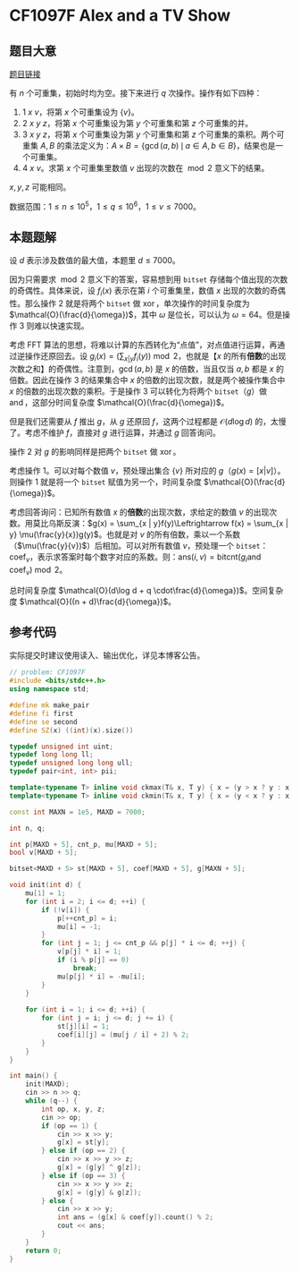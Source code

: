 # CF1097F Alex and a TV Show

## 题目大意

[题目链接](https://codeforces.com/problemset/problem/1097/F)

有 $n$ 个可重集，初始时均为空。接下来进行 $q$ 次操作。操作有如下四种：

1. $1\ x\ v$，将第 $x$ 个可重集设为 $\{v\}$。
2. $2\ x\ y\ z$，将第 $x$ 个可重集设为第 $y$ 个可重集和第 $z$ 个可重集的并。
3. $3\ x\ y\ z$，将第 $x$ 个可重集设为第 $y$ 个可重集和第 $z$ 个可重集的乘积。两个可重集 $A,B$ 的乘法定义为：$A\times B = \{ \gcd(a, b)\, \mid\, a \in A,\, b \in B \}$，结果也是一个可重集。
4. $4\ x\ v$。求第 $x$ 个可重集里数值 $v$ 出现的次数在 $\bmod 2$ 意义下的结果。

$x, y, z$ 可能相同。

数据范围：$1\leq n\leq 10^5$，$1\leq q\leq 10^6$，$1\leq v\leq 7000$。

## 本题题解

设 $d$ 表示涉及数值的最大值，本题里 $d\leq 7000$。

因为只需要求 $\bmod 2$ 意义下的答案，容易想到用 $\texttt{bitset}$ 存储每个值出现的次数的奇偶性。具体来说，设 $f_i(x)$ 表示在第 $i$ 个可重集里，数值 $x$ 出现的次数的奇偶性。那么操作 2 就是将两个 $\texttt{bitset}$ 做 $\operatorname{xor}$，单次操作的时间复杂度为 $\mathcal{O}(\frac{d}{\omega})$，其中 $\omega$ 是位长，可以认为 $\omega = 64$。但是操作 3 则难以快速实现。

考虑 FFT 算法的思想，将难以计算的东西转化为“点值”，对点值进行运算，再通过逆操作还原回去。设 $g_i(x) = (\sum_{x | y} f_i(y))\bmod 2$，也就是【$x$ 的所有**倍数**的出现次数之和】的奇偶性。注意到，$\gcd(a, b)$ 是 $x$ 的倍数，当且仅当 $a, b$ 都是 $x$ 的倍数。因此在操作 3 的结果集合中 $x$ 的倍数的出现次数，就是两个被操作集合中 $x$ 的倍数的出现次数的乘积。于是操作 3 可以转化为将两个 $\texttt{bitset}$（$g$）做 $\operatorname{and}$，这部分时间复杂度 $\mathcal{O}(\frac{d}{\omega})$。

但是我们还需要从 $f$ 推出 $g$，从 $g$ 还原回 $f$，这两个过程都是 $\mathcal{O}(d\log d)$ 的，太慢了。考虑不维护 $f$，直接对 $g$ 进行运算，并通过 $g$ 回答询问。

操作 2 对 $g$ 的影响同样是把两个 $\texttt{bitset}$ 做 $\operatorname{xor}$。

考虑操作 1。可以对每个数值 $v$，预处理出集合 $\{v\}$ 所对应的 $g$（$g(x) = [x|v]$）。则操作 1 就是将一个 $\texttt{bitset}$ 赋值为另一个，时间复杂度 $\mathcal{O}(\frac{d}{\omega})$。

考虑回答询问：已知所有数值 $x$ 的**倍数**的出现次数，求给定的数值 $v$ 的出现次数。用莫比乌斯反演：$g(x) = \sum_{x | y}f(y)\Leftrightarrow f(x) = \sum_{x | y} \mu(\frac{y}{x})g(y)$。也就是对 $v$ 的所有倍数，乘以一个系数（$\mu(\frac{y}{v})$）后相加。可以对所有数值 $v$，预处理一个 $\texttt{bitset}$：$\mathrm{coef}_v$，表示求答案时每个数字对应的系数。则：$\mathrm{ans}(i, v) = \mathrm{bitcnt}(g_i\operatorname{and} \mathrm{coef}_v)\bmod 2$。

总时间复杂度 $\mathcal{O}(d\log d + q \cdot\frac{d}{\omega})$。空间复杂度 $\mathcal{O}((n + d)\frac{d}{\omega})$。

## 参考代码

实际提交时建议使用读入、输出优化，详见本博客公告。

```cpp
// problem: CF1097F
#include <bits/stdc++.h>
using namespace std;

#define mk make_pair
#define fi first
#define se second
#define SZ(x) ((int)(x).size())

typedef unsigned int uint;
typedef long long ll;
typedef unsigned long long ull;
typedef pair<int, int> pii;

template<typename T> inline void ckmax(T& x, T y) { x = (y > x ? y : x); }
template<typename T> inline void ckmin(T& x, T y) { x = (y < x ? y : x); }

const int MAXN = 1e5, MAXD = 7000;

int n, q;

int p[MAXD + 5], cnt_p, mu[MAXD + 5];
bool v[MAXD + 5];

bitset<MAXD + 5> st[MAXD + 5], coef[MAXD + 5], g[MAXN + 5];

void init(int d) {
	mu[1] = 1;
	for (int i = 2; i <= d; ++i) {
		if (!v[i]) {
			p[++cnt_p] = i;
			mu[i] = -1;
		}
		for (int j = 1; j <= cnt_p && p[j] * i <= d; ++j) {
			v[p[j] * i] = 1;
			if (i % p[j] == 0)
				break;
			mu[p[j] * i] = -mu[i];
		}
	}
	
	for (int i = 1; i <= d; ++i) {
		for (int j = i; j <= d; j += i) {
			st[j][i] = 1;
			coef[i][j] = (mu[j / i] + 2) % 2;
		}
	}
}

int main() {
	init(MAXD);
	cin >> n >> q;
	while (q--) {
		int op, x, y, z;
		cin >> op;
		if (op == 1) {
			cin >> x >> y;
			g[x] = st[y];
		} else if (op == 2) {
			cin >> x >> y >> z;
			g[x] = (g[y] ^ g[z]);
		} else if (op == 3) {
			cin >> x >> y >> z;
			g[x] = (g[y] & g[z]);
		} else {
			cin >> x >> y;
			int ans = (g[x] & coef[y]).count() % 2;
			cout << ans;
		}
	}
	return 0;
}
```



